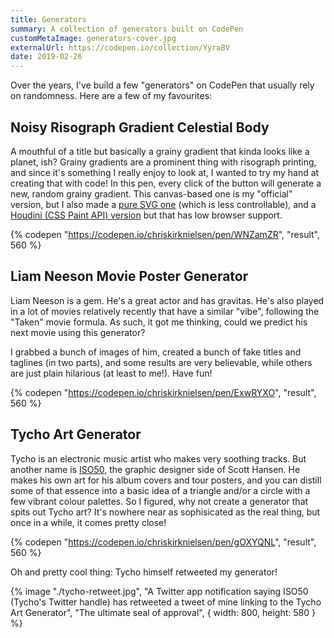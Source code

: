 ```yaml
---
title: Generators
summary: A collection of generators built on CodePen
customMetaImage: generators-cover.jpg
externalUrl: https://codepen.io/collection/YyraBV
date: 2019-02-26
---
```


Over the years, I've build a few "generators" on CodePen that usually rely on randomness. Here are a few of my favourites:

## Noisy Risograph Gradient Celestial Body

A mouthful of a title but basically a grainy gradient that kinda looks like a planet, ish? Grainy gradients are a prominent thing with risograph printing, and since it's something I really enjoy to look at, I wanted to try my hand at creating that with code! In this pen, every click of the button will generate a new, random grainy gradient. This canvas-based one is my "official" version, but I also made a [pure SVG one](https://codepen.io/chriskirknielsen/pen/rNmgXyV) (which is less controllable), and a [Houdini (CSS Paint API) version](https://codepen.io/chriskirknielsen/pen/wveMqxv) but that has low browser support.

{% codepen "https://codepen.io/chriskirknielsen/pen/WNZamZR", "result", 560 %}

## Liam Neeson Movie Poster Generator

Liam Neeson is a gem. He's a great actor and has gravitas. He's also played in a lot of movies relatively recently that have a similar "vibe", following the "Taken" movie formula. As such, it got me thinking, could we predict his next movie using this generator?

I grabbed a bunch of images of him, created a bunch of fake titles and taglines (in two parts), and some results are very believable, while others are just plain hilarious (at least to me!). Have fun!

{% codepen "https://codepen.io/chriskirknielsen/pen/ExwRYXO", "result", 560 %}

## Tycho Art Generator

Tycho is an electronic music artist who makes very soothing tracks. But another name is [ISO50](https://iso50.com/), the graphic designer side of Scott Hansen. He makes his own art for his album covers and tour posters, and you can distill some of that essence into a basic idea of a triangle and/or a circle with a few vibrant colour palettes. So I figured, why not create a generator that spits out Tycho art? It's nowhere near as sophisicated as the real thing, but once in a while, it comes pretty close!

{% codepen "https://codepen.io/chriskirknielsen/pen/gOXYQNL", "result", 560 %}

Oh and pretty cool thing: Tycho himself retweeted my generator!

{% image "./tycho-retweet.jpg", "A Twitter app notification saying ISO50 (Tycho's Twitter handle) has retweeted a tweet of mine linking to the Tycho Art Generator", "The ultimate seal of approval", { width: 800, height: 580 } %}

